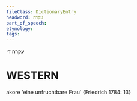 ```yaml
---
fileClass: DictionaryEntry
headword: עקרה
part_of_speech: 
etymology: 
tags: 
---
```

עקרה
די

WESTERN
========

akore 'eine unfruchtbare Frau' {Friedrich 1784: 13}